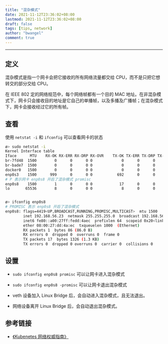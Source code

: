 ```yaml
---
title: "混杂模式"
date: 2021-11-12T23:36:02+08:00
lastmod: 2021-11-12T23:36:02+08:00
draft: false
tags: [tips, network]
author: "bwangel"
comment: true
---
```


<!--more-->

---

## 定义

混杂模式是指一个网卡会把它接收的所有网络流量都交给 CPU，而不是只把它想转交的部分交给 CPU。

在 IEEE 802 定的网络规范中，每个网络帧都有一个目的 MAC 地址。在非混杂模式下，网卡只会接收目的地址是它自己的单播帧，以及多播及广播帧；在混杂模式下，网卡会接收经过它的所有帧。

## 查看

使用 `netstat -i` 和 `ifconfig` 可以查看网卡的状态

```sh
ø> sudo netstat -i
Kernel Interface table
Iface      MTU    RX-OK RX-ERR RX-DRP RX-OVR    TX-OK TX-ERR TX-DRP TX-OVR Flg
br-7fd48  1500        0      0      0 0             0      0      0      0 BMU
br-bade7  1500        0      0      0 0             0      0      0      0 BMU
docker0   1500        0      0      0 0             0      0      0      0 BMU
enp0s3    1500      999      0      0 0           692      0      0      0 BMRU
# P 表示网卡 enp0s8 开启了混杂模式 promisc
enp0s8    1500        1      0      0 0            17      0      0      0 BMPRU
lo       65536        8      0      0 0             8      0      0      0 LRU


ø> ifconfig enp0s8
# PROMISC 表示 enp0s8 开启了混杂模式
enp0s8: flags=4419<UP,BROADCAST,RUNNING,PROMISC,MULTICAST>  mtu 1500
        inet 192.168.56.23  netmask 255.255.255.0  broadcast 192.168.56.255
        inet6 fe80::a00:27ff:fedd:4aec  prefixlen 64  scopeid 0x20<link>
        ether 08:00:27:dd:4a:ec  txqueuelen 1000  (Ethernet)
        RX packets 1  bytes 86 (86.0 B)
        RX errors 0  dropped 0  overruns 0  frame 0
        TX packets 17  bytes 1326 (1.3 KB)
        TX errors 0  dropped 0 overruns 0  carrier 0  collisions 0
```

## 设置

+ `sudo ifconfig enp0s8 promisc` 可以让网卡进入混杂模式
+ `sudo ifconfig enp0s8 -promisc` 可以让网卡退出混杂模式

+ veth 设备加入 Linux Bridge 后，会自动进入混杂模式，且无法退出。
+ 网络设备离开 Linux Bridge 后，会自动退出混杂模式。

## 参考链接

+ [《Kubenetes 网络权威指南》](https://book.douban.com/subject/34855927/)
